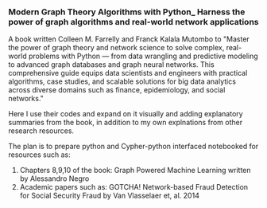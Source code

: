 ### Modern Graph Theory Algorithms with Python_ Harness the power of graph algorithms and real-world network applications

A book written Colleen M. Farrelly and Franck Kalala Mutombo to "Master the power of graph theory and network science to solve complex, real-world problems with Python — from data wrangling and predictive modeling to advanced graph databases and graph neural networks. This comprehensive guide equips data scientists and engineers with practical algorithms, case studies, and scalable solutions for big data analytics across diverse domains such as finance, epidemiology, and social networks."

Here I use their codes and expand on it visually and adding explanatory summaries from the book, in addition to my own explnations from other research resources.

The plan is to prepare python and Cypher-python interfaced notebooked for resources such as: 
1. Chapters 8,9,10 of the book: Graph Powered Machine Learning written by Alessandro Negro
2. Academic papers such as: GOTCHA! Network-based Fraud Detection for Social Security Fraud by Van Vlasselaer et, al. 2014  
